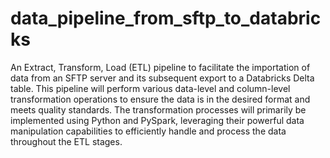 # data_pipeline_from_sftp_to_databricks
An Extract, Transform, Load (ETL) pipeline to facilitate the importation of data from an SFTP server and its subsequent export to a Databricks Delta table. This pipeline will perform various data-level and column-level transformation operations to ensure the data is in the desired format and meets quality standards. The transformation processes will primarily be implemented using Python and PySpark, leveraging their powerful data manipulation capabilities to efficiently handle and process the data throughout the ETL stages.
